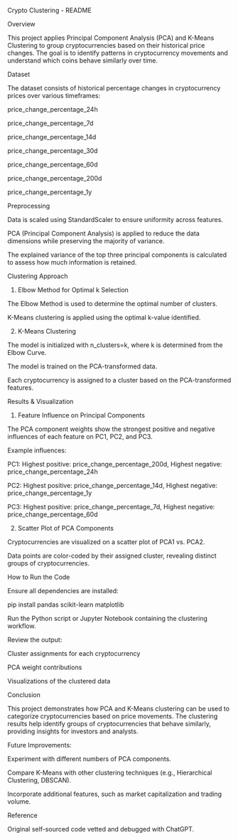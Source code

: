 Crypto Clustering - README

Overview

This project applies Principal Component Analysis (PCA) and K-Means Clustering to group cryptocurrencies based on their historical price changes. The goal is to identify patterns in cryptocurrency movements and understand which coins behave similarly over time.

Dataset

The dataset consists of historical percentage changes in cryptocurrency prices over various timeframes:

price_change_percentage_24h

price_change_percentage_7d

price_change_percentage_14d

price_change_percentage_30d

price_change_percentage_60d

price_change_percentage_200d

price_change_percentage_1y

Preprocessing

Data is scaled using StandardScaler to ensure uniformity across features.

PCA (Principal Component Analysis) is applied to reduce the data dimensions while preserving the majority of variance.

The explained variance of the top three principal components is calculated to assess how much information is retained.

Clustering Approach

1. Elbow Method for Optimal k Selection

The Elbow Method is used to determine the optimal number of clusters.

K-Means clustering is applied using the optimal k-value identified.

2. K-Means Clustering

The model is initialized with n_clusters=k, where k is determined from the Elbow Curve.

The model is trained on the PCA-transformed data.

Each cryptocurrency is assigned to a cluster based on the PCA-transformed features.

Results & Visualization

1. Feature Influence on Principal Components

The PCA component weights show the strongest positive and negative influences of each feature on PC1, PC2, and PC3.

Example influences:

PC1: Highest positive: price_change_percentage_200d, Highest negative: price_change_percentage_24h

PC2: Highest positive: price_change_percentage_14d, Highest negative: price_change_percentage_1y

PC3: Highest positive: price_change_percentage_7d, Highest negative: price_change_percentage_60d

2. Scatter Plot of PCA Components

Cryptocurrencies are visualized on a scatter plot of PCA1 vs. PCA2.

Data points are color-coded by their assigned cluster, revealing distinct groups of cryptocurrencies.

How to Run the Code

Ensure all dependencies are installed:

pip install pandas scikit-learn matplotlib

Run the Python script or Jupyter Notebook containing the clustering workflow.

Review the output:

Cluster assignments for each cryptocurrency

PCA weight contributions

Visualizations of the clustered data

Conclusion

This project demonstrates how PCA and K-Means clustering can be used to categorize cryptocurrencies based on price movements. The clustering results help identify groups of cryptocurrencies that behave similarly, providing insights for investors and analysts.

Future Improvements:

Experiment with different numbers of PCA components.

Compare K-Means with other clustering techniques (e.g., Hierarchical Clustering, DBSCAN).

Incorporate additional features, such as market capitalization and trading volume.

Reference

Original self-sourced code vetted and debugged with ChatGPT.

